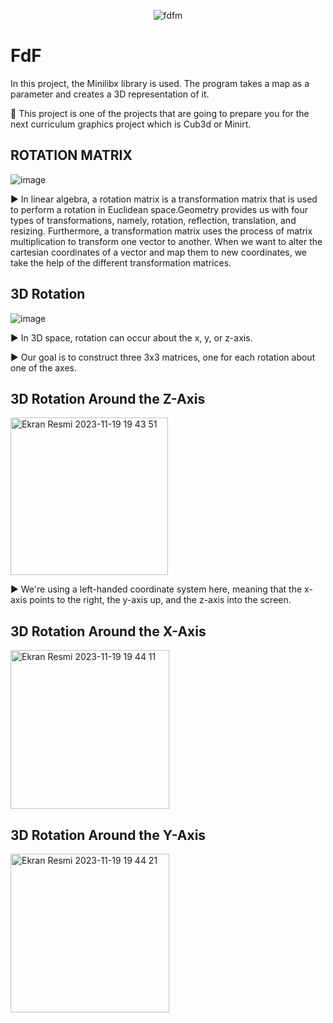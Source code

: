 <div align="center">
 
 ![fdfm](https://github.com/facetint/FdF/assets/99668549/ba22aa6a-a221-4d98-927f-88cecb64b583)

 </div>

# FdF
In this project, the Minilibx library is used. The program takes a map as a parameter and creates a 3D representation of it.

🔹 This project is one of the projects that are going to prepare you for the next curriculum graphics project which is Cub3d or Minirt.

## ROTATION MATRIX

![image](https://github.com/facetint/FdF/assets/99668549/4fd8aff4-5bce-417f-a97e-5f13a506f745)   

▶︎  In linear algebra, a rotation matrix is a transformation matrix that is used to perform a rotation in Euclidean space.Geometry provides us with four types of transformations, namely, rotation, reflection, translation, and resizing. Furthermore, a transformation matrix uses the process of matrix multiplication to transform one vector to another. When we want to alter the cartesian coordinates of a vector and map them to new coordinates, we take the help of the different transformation matrices.

## 3D Rotation

![image](https://github.com/facetint/FdF/assets/99668549/8e04f711-a3f7-4a3e-939f-0fa7a585adc5)

▶︎ In 3D space, rotation can occur about the x, y, or z-axis.

▶︎ Our goal is to construct three 3x3 matrices, one for each rotation about one of the axes.

## 3D Rotation Around the Z-Axis

<img width="252" alt="Ekran Resmi 2023-11-19 19 43 51" src="https://github.com/facetint/FdF/assets/99668549/5f5841d5-33f4-43a4-999c-123bb07fbe5a">

▶︎ We're using a left-handed coordinate system here, meaning that the x-axis points to the right, the y-axis up, and the z-axis into the screen.


## 3D Rotation Around the X-Axis

<img width="254" alt="Ekran Resmi 2023-11-19 19 44 11" src="https://github.com/facetint/FdF/assets/99668549/434b620b-0f9e-49ca-ae81-c22d5063be8d">

## 3D Rotation Around the Y-Axis

<img width="254" alt="Ekran Resmi 2023-11-19 19 44 21" src="https://github.com/facetint/FdF/assets/99668549/a765ecf5-f202-4dde-b770-655de85e616a">
